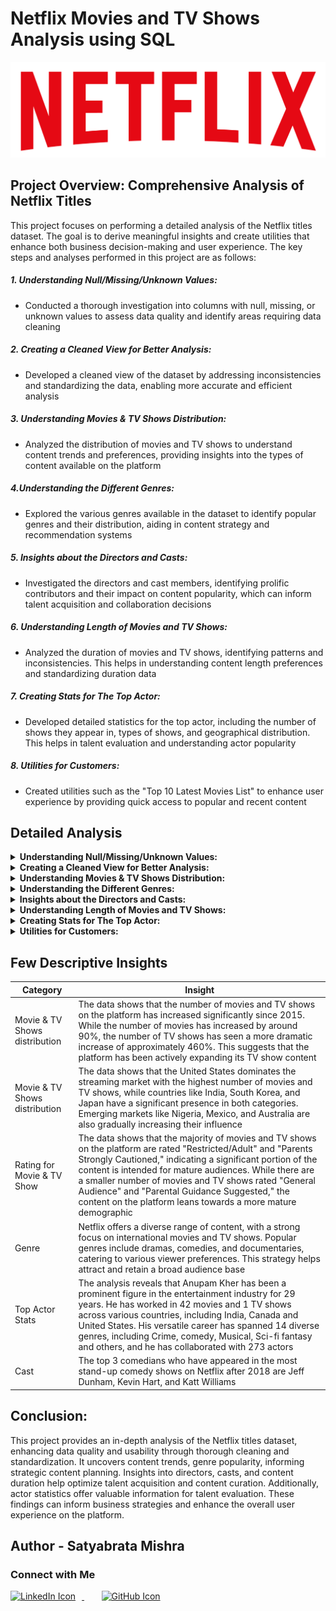 # Netflix Movies and TV Shows Analysis using SQL

![alt text](https://github.com/Satyabratamishra246/SQL-Projects/blob/main/netflix-sql-project/logo.png)

## Project Overview: Comprehensive Analysis of Netflix Titles

This project focuses on performing a detailed analysis of the Netflix titles dataset. The goal is to derive meaningful insights and create utilities that enhance both business decision-making and user experience. The key steps and analyses performed in this project are as follows:

##### 1. Understanding Null/Missing/Unknown Values:
* Conducted a thorough investigation into columns with null, missing, or unknown values to assess data quality and identify areas requiring data cleaning
##### 2. Creating a Cleaned View for Better Analysis:
* Developed a cleaned view of the dataset by addressing inconsistencies and standardizing the data, enabling more accurate and efficient analysis
##### 3. Understanding Movies & TV Shows Distribution:
* Analyzed the distribution of movies and TV shows to understand content trends and preferences, providing insights into the types of content available on the platform
##### 4.Understanding the Different Genres:
* Explored the various genres available in the dataset to identify popular genres and their distribution, aiding in content strategy and recommendation systems
##### 5. Insights about the Directors and Casts:
* Investigated the directors and cast members, identifying prolific contributors and their impact on content popularity, which can inform talent acquisition and collaboration decisions
##### 6. Understanding Length of Movies and TV Shows:
* Analyzed the duration of movies and TV shows, identifying patterns and inconsistencies. This helps in understanding content length preferences and standardizing duration data
##### 7. Creating Stats for The Top Actor:
* Developed detailed statistics for the top actor, including the number of shows they appear in, types of shows, and geographical distribution. This helps in talent evaluation and understanding actor popularity
##### 8. Utilities for Customers:
* Created utilities such as the "Top 10 Latest Movies List" to enhance user experience by providing quick access to popular and recent content

## Detailed Analysis


<details>
<summary><strong>Understanding Null/Missing/Unknown Values:</strong></summary>

* For director column
```sql
    SELECT director, COUNT(*) AS null_count 
    FROM netflix_titles
    WHERE director IS NULL OR director = 'Unknown' OR TRIM([director]) = ''
    GROUP BY director;
```
Result \
![Null values in director](https://github.com/Satyabratamishra246/SQL-Projects/blob/b0c850a89c9109d42054afae579840c4364caaae/netflix-sql-project/result-images/image1.png)

The director column has 2634 null values

```sql
    SELECT TOP 10 DISTINCT director 
    FROM netflix_titles;
```
Result \
![ Random 10 directors](https://github.com/Satyabratamishra246/SQL-Projects/blob/89da772b08db3f40f21728e2135bd5718e7db79d/netflix-sql-project/result-images/image1.1.png)

The director column has multiple values in the same column separated by commas.



* For cast column
```sql
    SELECT [cast], COUNT(*) AS null_count 
    FROM netflix_titles
    WHERE [cast] IS NULL OR [cast] = 'Unknown' OR TRIM([cast]) = ''
    GROUP BY [cast];
```
Result \
![null value in cast column](https://github.com/Satyabratamishra246/SQL-Projects/blob/89da772b08db3f40f21728e2135bd5718e7db79d/netflix-sql-project/result-images/image2.png)

The cast column has 825 null values
```sql
    SELECT TOP 10 [cast]
    FROM netflix_titles;
```
Result \
![Random 10 values from cast column](https://github.com/Satyabratamishra246/SQL-Projects/blob/89da772b08db3f40f21728e2135bd5718e7db79d/netflix-sql-project/result-images/image2.1.png)

The cast column has multiple values in the same column separated by commas.


* For title column
```sql
SELECT type, title, director
FROM netflix_titles
WHERE [title] IS NULL OR [title] = 'Unknown' OR TRIM([title]) = '';
```
Result \
![result](https://github.com/Satyabratamishra246/SQL-Projects/blob/89da772b08db3f40f21728e2135bd5718e7db79d/netflix-sql-project/result-images/image3.png)

Title has an unknown value? No it's actually the name of the movie 'Unknown'. Hehehe

* For Country column
```sql
SELECT COUNT(*) as Null_count
FROM netflix_titles
WHERE [country] IS NULL OR [country] = 'Unknown' OR TRIM([country]) = '';
```
Result \
![result](https://github.com/Satyabratamishra246/SQL-Projects/blob/89da772b08db3f40f21728e2135bd5718e7db79d/netflix-sql-project/result-images/image4.png)
The country column has 831 null values.

```sql
SELECT TOP 10 country
FROM netflix_titles;
```
Result \
![result](https://github.com/Satyabratamishra246/SQL-Projects/blob/89da772b08db3f40f21728e2135bd5718e7db79d/netflix-sql-project/result-images/image4.1.png)

The country column has multiple values in the same column separated by commas.

* For rating column
```sql
    SELECT DISTINCT rating 
    FROM netflix_titles;
```
Result \
![result](https://github.com/Satyabratamishra246/SQL-Projects/blob/89da772b08db3f40f21728e2135bd5718e7db79d/netflix-sql-project/result-images/image5.png)

The rating column has some invalid data as duration in minutes and some categories can be combined to reduce no. of categories.

* For duration column
```sql
    SELECT COUNT(*) as Null_count
    FROM netflix_titles
    WHERE [duration] IS NULL OR [duration] = 'Unknown' OR TRIM([duration]) = '';
```
Result \
![result](https://github.com/Satyabratamishra246/SQL-Projects/blob/89da772b08db3f40f21728e2135bd5718e7db79d/netflix-sql-project/result-images/image6.png)

The duration column has 3 null values.

```sql
    SELECT TOP 10
        [type]
        , duration
    FROM netflix_titles;
```
Result \
![result](https://github.com/Satyabratamishra246/SQL-Projects/blob/89da772b08db3f40f21728e2135bd5718e7db79d/netflix-sql-project/result-images/images7.png)

The values in duration column is inconsistent as in for the movies duration is in min and for tv shows it is in seasons. To confirm this you can run the below two queries:

```sql
SELECT DISTINCT duration FROM netflix_titles WHERE [type] = 'Movie';
```
```sql
SELECT DISTINCT duration FROM netflix_titles WHERE [type] = 'TV Show';
```

</details>

<details>
<summary><strong>Creating a Cleaned View for Better Analysis:</strong></summary>

1. **Handling Null Values**: 
   - Replaced nulls in the `cast` column with 'Unknown' to ensure complete data for actor analyses.

2. **Standardizing Country Values**: 
   - Trimmed spaces and replaced empty strings in the `country` column with 'Unknown'. Extracted the first country from multi-country entries for accurate regional analysis.

3. **Converting Date Formats**: 
   - Converted `date_added` to a `date` type for easier time-based analyses.

4. **Correcting Data Types**: 
   - Cast `release_year` to a 4-character string for consistency in representation.

5. **Standardizing Ratings**: 
   - Grouped ratings into broader categories, simplifying the understanding of content suitability.

6. **Extracting and Standardizing Duration**: 
   - Created `time_value` to extract numeric values and defined `time_unit` to specify whether durations are in minutes or seasons.

7. **Direct Selection of Key Columns**: 
   - Selected essential columns to retain critical information while keeping the dataset manageable.

### Conclusion
These transformations enhance data quality and usability, enabling deeper insights into content trends and user preferences for informed decision-making.






Query:

```sql

CREATE OR ALTER VIEW cleaned_table AS (
SELECT
    show_id
    , type
    , title
    , director
    , ISNULL(cast, 'Unknown') as cast
    , LTRIM(RTRIM(
        ISNULL(
            CASE 
                WHEN LTRIM(RTRIM(country)) = '' THEN 'Unknown'
                WHEN CHARINDEX(',', LTRIM(country)) = 1 THEN
                    CASE 
                        WHEN CHARINDEX(',', LTRIM(SUBSTRING(country, 2, LEN(country)))) > 0 
                        THEN SUBSTRING(LTRIM(SUBSTRING(country, 2, LEN(country))), 1, CHARINDEX(',', LTRIM(SUBSTRING(country, 2, LEN(country)))) - 1)
                        ELSE LTRIM(SUBSTRING(country, 2, LEN(country)))
                    END
                WHEN CHARINDEX(',', country) > 0 
                THEN SUBSTRING(country, 1, CHARINDEX(',', country) - 1)
                ELSE country
            END, 
            'Unknown'
        )
    )) AS country
    , CONVERT(date, date_added) as date_added
    , CAST(release_year AS CHAR(4)) as release_year-- I mistakenly imported it as int
    , CASE 
        WHEN Rating IS NULL OR Rating = '' THEN 'Unknown'
        WHEN Rating LIKE '% min' THEN 'Unknown'
        WHEN Rating IN ('G', 'TV-G', 'TV-Y', 'TV-Y7') THEN 'General Audience'
        WHEN Rating IN ('PG', 'TV-PG', 'TV-Y7-FV') THEN 'Parental Guidance Suggested'
        WHEN Rating IN ('PG-13', 'TV-14') THEN 'Parents Strongly Cautioned'
        WHEN Rating IN ('R', 'NC-17', 'TV-MA') THEN 'Restricted/Adult'
        WHEN Rating IN ('NR', 'UR', 'Unknown') THEN 'Unrated/Not Rated/Unknown'
        ELSE 'Unknown'
    END AS rating
    , CASE 
            WHEN duration IS NULL THEN NULL
            WHEN duration LIKE '%min%' THEN CAST(SUBSTRING(duration, 1, CHARINDEX(' ', duration) - 1) AS INT)
            WHEN duration LIKE '%Seasons%' THEN CAST(SUBSTRING(duration, 1, CHARINDEX(' ', duration) - 1) AS INT)
            ELSE NULL
        END AS time_value,
        CASE
            WHEN duration IS NULL THEN NULL
            WHEN duration LIKE '%min%' THEN 'min'
            WHEN duration LIKE '%Seasons%' THEN 'Seasons'
            ELSE NULL
        END AS time_unit
    , listed_in
    , description
FROM
    netflix_titles);

```



Developed a cleaned view of the dataset by addressing inconsistencies and standardizing the data, enabling more accurate and efficient analysis.

</details>

<details>
<summary><strong>Understanding Movies & TV Shows Distribution:</strong></summary>

Q1. Total Movies vs TV shows

```sql

SELECT type, COUNT(show_id) AS count
FROM cleaned_table
GROUP BY type
UNION
SELECT 'Total' AS type, COUNT(show_id) AS count
FROM cleaned_table
ORDER BY [count]

```

Q2. Ranking countries based on count of movies and tv shows
```sql

WITH count_table AS (
SELECT
    country
    , type
    , COUNT(show_id) AS count
FROM cleaned_table
GROUP BY country, type
)

SELECT 
    country
    , type
    , count
    , RANK() OVER(PARTITION BY type ORDER BY count DESC) AS rnk
FROM count_table
WHERE country != 'Unknown'
ORDER BY rnk;

```
Q3. movie and tv shows over the years

```sql
WITH count_table AS (
    SELECT
        CASE WHEN release_year >= 2015 THEN 'Betwen 2015-2021'
            ELSE 'Before 2015' END AS year
        , [type]
        , COUNT(show_id) AS count
    FROM cleaned_table
    GROUP BY release_year, [type]
)

SELECT
    year
    , type
    , SUM(count) AS Total 
FROM count_table
GROUP BY year, type
UNION
SELECT
    'Total' + type AS year
    , type
    , SUM(count) AS Total
FROM count_table
GROUP BY type
ORDER BY type, Total

```
Q4. Most common rating for Movies and TV Shows

```sql
WITH count_table AS (
    SELECT [type], rating, COUNT(show_id) AS count
    FROM cleaned_table
    WHERE rating != 'Unknown'
    GROUP BY [type], rating
),
ranked_rating AS (
    SELECT [type]
        , rating
        , [count]
        , RANK() OVER(PARTITION BY type ORDER BY count DESC) AS Rnk
    FROM count_table
)
SELECT * FROm ranked_rating WHERE Rnk = 1;

```
Q5. How many movies and tv shows were added in the same year as they were released?
```sql

SELECT
    [type]
    , COUNT(show_id) AS count
FROM cleaned_table
WHERE YEAR(release_year) = YEAR(date_added)
GROUP BY [type]
UNION ALL
SELECT 'Total' AS TYPE
    , COUNT(show_id) AS count
FROM cleaned_table
WHERE YEAR(release_year) = YEAR(date_added)

```
-- Better solution
```sql

SELECT
    ISNULL([type], 'Total') AS [type],
    COUNT(show_id) AS count
FROM cleaned_table
WHERE YEAR(release_year) = YEAR(date_added)
GROUP BY ROLLUP([type]);

```
Q6. How many movies and TV shows were added late on Netflix?
-- Considering movies and Tv shows that were released after the first addition on Netflix

```sql
DECLARE @first_addition DATE;
SET @first_addition = (SELECT MIN(date_added) FROM cleaned_table);

SELECT ISNULL([type], 'Total') AS [type]
    , COUNT(show_id) AS count
FROM cleaned_table
WHERE release_year >= @first_addition
    AND YEAR(release_year) != YEAR(date_added)
GROUP BY ROLLUP([type]);
```
Better View to confirm the results
```sql

DECLARE @first_addition DATE;
SET @first_addition = (SELECT MIN(date_added) FROM cleaned_table);

WITH flagged_table AS (
    SELECT
        show_id
        , [type]
        , YEAR(release_year) AS release_year
        , YEAR(date_added) AS date_added
        , CASE WHEN YEAR(release_year) != YEAR(date_added) THEN 1 ELSE 0 END AS diff_year_flag
        , CASE WHEN YEAR(release_year) >= YEAR(@first_addition) THEN 1 ELSE 0 END AS after_year_flag
    FROM cleaned_table
)
SELECT
    [type]
    , diff_year_flag
    , after_year_flag
    , COUNT(show_id) AS count
FROM flagged_table
GROUP BY CUBE([type],diff_year_flag, after_year_flag);

```

</details>

<details>
<summary><strong>Understanding the Different Genres:</strong></summary>

Q1. Finding the distinct Genres

```sql
SELECT DISTINCT TRIM([value]) AS Genres
FROM netflix_titles
CROSS APPLY string_split(listed_in, ',');
```

Q2. Top 10 Genres

```sql
SELECT TOP 10 TRIM([value]) AS Genres
        , COUNT(show_id) AS show_count
FROM netflix_titles
CROSS APPLY string_split(listed_in, ',')
GROUP BY TRIM(value)
ORDER BY [show_count] DESC;

```
Q3. Top 5 Genres of the previous year

```sql
DECLARE @previous_year int;
SET @previous_year = (SELECT MAX(release_year) - 1 FROM cleaned_table)

SELECT TOP 5 TRIM([value]) AS Genres
    , release_year
        , COUNT(show_id) AS show_count
FROM netflix_titles
CROSS APPLY string_split(listed_in, ',')
WHERE release_year = @previous_year
GROUP BY release_year, TRIM(value)
ORDER BY release_year DESC,[show_count] DESC;
```

Q4. Top 5 Movie Genre 
```sql

SELECT TOP 5 type,
    TRIM([value]) AS Genres
    , COUNT(show_id) AS show_count
FROM netflix_titles
CROSS APPLY string_split(listed_in, ',')
WHERE [type] = 'Movie'
GROUP BY [type], TRIM(value)
ORDER BY [show_count] DESC;

```
Q5. Most common combination of Genres
```sql

SELECT TOP 1
    listed_in
    , COUNT(show_id) AS shows_count
FROM cleaned_table
GROUP BY listed_in
ORDER BY shows_count DESC;

```

Explored the various genres available in the dataset to identify popular genres and their distribution, aiding in content strategy and recommendation systems.

</details>

<details>
<summary><strong>Insights about the Directors and Casts:</strong></summary>

Q1. Finding list of all directors

```sql
SELECT
    DISTINCT(TRIM(value)) AS Director
FROM
    cleaned_table
CROSS APPLY string_split(director, ',')
WHERE director IS NOT NULL AND TRIM(value) != ''

```
Q2. Directors with most movies in India

```sql
WITH full_list AS (
    SELECT
        show_id
        , (TRIM(value)) AS Director
    FROM
        cleaned_table
    CROSS APPLY string_split(director, ',')
    WHERE [type] = 'Movie' AND country = 'India' AND director != 'Unknown' AND TRIM(value) != ''
    )
SELECT Top 10
    Director
    , COUNT(show_id) AS Movies_count
FROM full_list
GROUP BY Director
ORDER BY Movies_count DESC;

```
Q3. Cast with most TV shows in USA

```sql
WITH full_list AS (
    SELECT
        show_id
        , (TRIM(value)) AS cast
    FROM
        cleaned_table
    CROSS APPLY string_split([cast], ',')
    WHERE [type] = 'TV Show' AND country = 'United States' AND [cast] != 'Unknown' AND TRIM(value) != ''
    )
SELECT Top 10
    [cast]
    , COUNT(DISTINCT show_id) AS tvshows_count
FROM full_list
GROUP BY [cast]
ORDER BY tvshows_count DESC;

```
Q4. Directors who have worked in different countries

```sql
WITH full_list AS (
    SELECT
        country
        , (TRIM(value)) AS Director
    FROM
        cleaned_table
    CROSS APPLY string_split(director, ',')
    WHERE director != 'Unknown' AND TRIM(value) != ''
    )
SELECT Top 5
    Director
    , COUNT(DISTINCT country) AS country_count
FROM full_list
GROUP BY Director
ORDER BY country_count DESC;

```
Q5. Top Cast whose movies have been added in the last month

```sql
DECLARE @last_added_date DATE;
SET @last_added_date = (SELECT MAX(date_added) FROM cleaned_table);

DECLARE @last_month_date DATE;
SET @last_month_date = DATEADD(MONTH, -1, @last_added_date);

WITH full_list AS (
SELECT
    show_id
    , date_added AS added_on
    , (TRIM(value)) AS cast
FROM
    cleaned_table
CROSS APPLY string_split([cast], ',')
WHERE cast != 'Unknown' AND cast is NOT NULL AND TRIM(value) != ''
    AND date_added >= @last_month_date
)
SELECT TOP 5
    [cast]
    , COUNT(DISTINCT show_id) AS show_count
FROM full_list
GROUP BY [cast]
ORDER BY show_count DESC;

```
Q6. Top 3 cast in the stand-ups Genre and have released most shows after 2018

```sql
WITH full_list AS (
SELECT
    show_id
    , rating
    , TRIM(cast_value.[value]) AS cast
    , TRIM(listed_value.[value]) AS Genre
FROM cleaned_table
CROSS APPLY string_split([cast], ',') AS cast_value
CROSS APPLY string_split(listed_in, ',') AS listed_value
WHERE
    cast_value.value IS NOT NULL
    AND TRIM(cast_value.value) != ''
    AND listed_value.value IS NOT NULL
    AND TRIM(listed_value.value) != ''
    AND listed_value.[value] = 'Stand-Up Comedy'
)
SELECT TOP 3
    [cast]
    , COUNT(show_id) AS shows_count
FROM full_list
GROUP BY [cast]
ORDER BY shows_count DESC;

```

Investigated the directors and cast members, identifying prolific contributors and their impact on content popularity, which can inform talent acquisition and collaboration decisions.

</details>

<details>
<summary><strong>Understanding Length of Movies and TV Shows:</strong></summary>

Q1. Average Duration of movies in South Korea
```sql

SELECT
    country
    , AVG(time_value) AS average_movie_duration
FROM cleaned_table
WHERE type = 'Movie' AND country = 'South Korea'
GROUP BY country;
```


Q2. Total Movies Average duration

```sql
SELECT
    AVG(time_value) AS average_movie_duration
FROM cleaned_table
WHERE type = 'Movie'

```
Q3. How the average movie duration changed over the years in Australia

```sql
SELECT
    release_year
    , AVG(time_value) AS average_movie_duration
FROM cleaned_table
WHERE type = 'Movie' AND country = 'Australia'
GROUP BY release_year
ORDER BY release_year;

```
Q4. TV shows with more than 7 seasons
```sql

SELECT
    show_id
    , title
    , CONCAT(time_value,' ' , time_unit) AS seasons
FROM cleaned_table
WHERE time_unit = 'Seasons' AND time_value > 7;
```

Q5. Average duration of movies in the Drama Gence in South Korea in the last 5 years

```sql
WITH full_list AS (
    SELECT
        [type]
        , country
        , release_year
        , TRIM(value) AS Genre
        , time_value
    FROM cleaned_table
    CROSS APPLY string_split(listed_in, ',')
    WHERE
        [type] = 'Movie' AND country = 'South Korea' 
        AND release_year > 2016
)
SELECT
    Genre
    , AVG(time_value) AS average_duration_in_minutes
FROM full_list
WHERE Genre = 'Dramas'
GROUP BY Genre;

```
Q6. List of Movies with duration between 70mins to 100mins in Action Genre in 'South Africa'
```sql

WITH full_list AS (
    SELECT
        [show_id]
        , country
        , title
        , TRIM(value) AS Genre
        , time_value
    FROM cleaned_table
    CROSS APPLY string_split(listed_in, ',')
    WHERE
        [type] = 'Movie' AND time_value BETWEEN 70 and 100
        AND country = 'South Africa'
)
SELECT
    show_id
    , title
    , Genre
    , country
FROM full_list
WHERE Genre = 'Action & Adventure';
```


Analyzed the duration of movies and TV shows, identifying patterns and inconsistencies. This helps in understanding content length preferences and standardizing duration data.

</details>

<details>
<summary><strong>Creating Stats for The Top Actor:</strong></summary>

Q1. Finding the Actor who has worked in most number of movies and shows
```sql

WITH extended_table AS (
    SELECT
        *
        , TRIM([value]) AS actor_name
    FROM cleaned_table
    CROSS APPLY string_split([cast], ',')
    WHERE [cast] != 'Unknown'
)
SELECT TOP 1 [actor_name]
FROM extended_table
GROUP BY [actor_name]
ORDER BY COUNT(DISTINCT show_id) DESC;
```

Q2. How many movies and tv shows has he worked in?
```sql
SELECT 
    COUNT(CASE WHEN [type] = 'Movie' THEN 1 END) AS movies_count
    , COUNT(CASE WHEN [type] = 'TV Show' THEN 1 END) AS tvshows_count
FROM cleaned_table 
WHERE cast LIKE '%Anupam Kher%';

```
Q3. In which all countryies he has worked in?
```sql

SELECT
    DISTINCT TRIM(value) AS country 
FROM cleaned_table
CROSS APPLY string_split(country, ',')
WHERE cast LIKE '%Anupam Kher%';

```
Q4. In which all genres he has worked in?

```sql
SELECT
    DISTINCT TRIM(value) AS genre
FROM cleaned_table
CROSS APPLY string_split(listed_in, ',')
WHERE cast LIKE '%Anupam Kher%';
```

Q5. For how many years has he worked in the industry?

```sql
SELECT
    CONVERT(INT, MAX(release_year)) - CONVERT(INT, MIN(release_year) ) AS yrs_in_industry
FROM cleaned_table
WHERE cast LIKE '%Anupam Kher%';

```
Q6. How many actors and directors has he worked with?
```sql

SELECT COUNT(cast) - 1 AS co_stars_count
    FROM (
SELECT
    DISTINCT TRIM(value) as cast
FROM cleaned_table
CROSS APPLY string_split([cast], ',')
WHERE cast LIKE '%Anupam Kher%') T;
```


Developed detailed statistics for actors, including the number of shows they appear in, types of shows, and geographical distribution. This helps in talent evaluation and understanding actor popularity.

</details>

<details>
<summary><strong>Utilities for Customers:</strong></summary>


Q1. Top 10 latest movies list

```sql
SELECT TOP 10
    title
    , date_added
FROM cleaned_table
WHERE [type] = 'Movie'
ORDER BY date_added DESC;

```
Q2. Top 5 latest TV Shows for Kids in India

```sql
SELECT TOP 5
    title
    , date_added
    , listed_in
FROM cleaned_table
WHERE type = 'TV Show'  AND country = 'India'
    AND listed_in LIKE '%Kid%'
ORDER BY date_added DESC;

```
Q3. List All TV Shows Released in a Specific Year (e.g 2020)
```sql

SELECT title
    , release_year
FROm cleaned_table
WHERE type = 'TV Show' AND release_year = '2020';
```

Q4. List All Movies that are Documentaries

```sql
SELECT show_id, title, listed_in, [type]
FROM cleaned_table
WHERE listed_in LIKE '%Documentaries%' AND [type] = 'Movie';

```
Q5. Find All Movies/TV Shows by Director 'Rajiv Chilaka'

```sql
SELECT
    show_id
    , [type]
    , title
    , director
FROM cleaned_table
WHERE director LIKE '%Rajiv Chilaka';

```

Created utilities such as the "Top 10 Latest Movies List" to enhance user experience by providing quick access to popular and recent content.

</details>


## Few Descriptive Insights

| Category   | Insight |
| -------- | ------- |
| Movie & TV Shows distribution   | The data shows that the number of movies and TV shows on the platform has increased significantly since 2015. While the number of movies has increased by around 90%, the number of TV shows has seen a more dramatic increase of approximately 460%. This suggests that the platform has been actively expanding its TV show content   |
|  Movie & TV Shows distribution |    The data shows that the United States dominates the streaming market with the highest number of movies and TV shows, while countries like India, South Korea, and Japan have a significant presence in both categories. Emerging markets like Nigeria, Mexico, and Australia are also gradually increasing their influence  |
| Rating for Movie & TV Show |  The data shows that the majority of movies and TV shows on the platform are rated "Restricted/Adult" and "Parents Strongly Cautioned," indicating a significant portion of the content is intended for mature audiences. While there are a smaller number of movies and TV shows rated "General Audience" and "Parental Guidance Suggested," the content on the platform leans towards a more mature demographic  |
Genre | Netflix offers a diverse range of content, with a strong focus on international movies and TV shows. Popular genres include dramas, comedies, and documentaries, catering to various viewer preferences. This strategy helps attract and retain a broad audience base |
Top Actor Stats | The analysis reveals that Anupam Kher has been a prominent figure in the entertainment industry for 29 years. He has worked in 42 movies and 1 TV shows across various countries, including India, Canada and United States. His versatile career has spanned 14 diverse genres, including Crime, comedy, Musical, Sci-fi fantasy and others, and he has collaborated with 273 actors |
Cast | The top 3 comedians who have appeared in the most stand-up comedy shows on Netflix after 2018 are Jeff Dunham, Kevin Hart, and Katt Williams |


## Conclusion:
This project provides an in-depth analysis of the Netflix titles dataset, enhancing data quality and usability through thorough cleaning and standardization. It uncovers content trends, genre popularity, informing strategic content planning. Insights into directors, casts, and content duration help optimize talent acquisition and content curation. Additionally, actor statistics offer valuable information for talent evaluation. These findings can inform business strategies and enhance the overall user experience on the platform.

## Author - Satyabrata Mishra

### Connect with Me

<a href="https://www.linkedin.com/in/satyabrata-mishra246/" aria-label="LinkedIn">
  <img src="https://github.com/Satyabratamishra246/github.io/blob/205f904846099c1c36a9b978d92e1d50cecc5e8c/images/linkedin-icon.png" alt="LinkedIn Icon" width="40" style="margin-right: 10px;">
</a> &nbsp;&nbsp;&nbsp;&nbsp;&nbsp;&nbsp;
<a href="https://github.com/Satyabratamishra246" aria-label="GitHub">
  <img src="https://github.com/Satyabratamishra246/github.io/blob/127c2319131cc8652f9666af9b926fd67fc15122/images/github-icon-white-bg.png" alt="GitHub Icon" width="40" style="margin-right: 10px;">
</a>